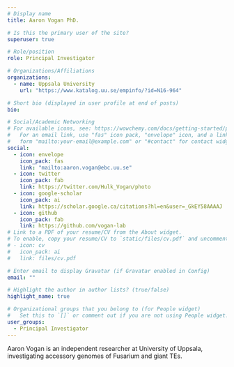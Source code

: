 ```yaml
---
# Display name
title: Aaron Vogan PhD.

# Is this the primary user of the site?
superuser: true

# Role/position
role: Principal Investigator

# Organizations/Affiliations
organizations:
  - name: Uppsala University
    url: "https://www.katalog.uu.se/empinfo/?id=N16-964"

# Short bio (displayed in user profile at end of posts)
bio:

# Social/Academic Networking
# For available icons, see: https://wowchemy.com/docs/getting-started/page-builder/#icons
#   For an email link, use "fas" icon pack, "envelope" icon, and a link in the
#   form "mailto:your-email@example.com" or "#contact" for contact widget.
social:
  - icon: envelope
    icon_pack: fas
    link: "mailto:aaron.vogan@ebc.uu.se"
  - icon: twitter
    icon_pack: fab
    link: https://twitter.com/Hulk_Vogan/photo
  - icon: google-scholar
    icon_pack: ai
    link: https://scholar.google.ca/citations?hl=en&user=_GkEY58AAAAJ
  - icon: github
    icon_pack: fab
    link: https://github.com/vogan-lab
# Link to a PDF of your resume/CV from the About widget.
# To enable, copy your resume/CV to `static/files/cv.pdf` and uncomment the lines below.
# - icon: cv
#   icon_pack: ai
#   link: files/cv.pdf

# Enter email to display Gravatar (if Gravatar enabled in Config)
email: ""

# Highlight the author in author lists? (true/false)
highlight_name: true

# Organizational groups that you belong to (for People widget)
#   Set this to `[]` or comment out if you are not using People widget.
user_groups:
  - Principal Investigator
---
```


Aaron Vogan is an independent researcher at University of Uppsala, investigating accessory genomes of Fusarium and giant TEs.
